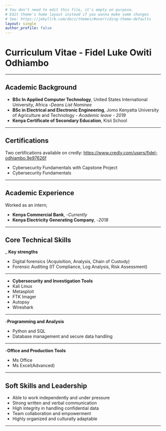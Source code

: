 ```yaml
---
# You don't need to edit this file, it's empty on purpose.
# Edit theme's home layout instead if you wanna make some changes
# See: https://jekyllrb.com/docs/themes/#overriding-theme-defaults
layout: single
author_profile: false
---
```

# Curriculum Vitae - Fidel Luke Owiti Odhiambo
---
## Academic Background
- **BSc In Applied Computer Technology**, United States International University, Africa -*Deans List Nominee*
- **BSc in Electrical and Electronic Engineering**, Jomo Kenyatta University of Agriculture and Technology - *Academic leave - 2019*
- **Kenya Certificate of Secondary Education**, Kisii School
---
## Certifications
Two certifications available on credly: https://www.credly.com/users/fidel-odhiambo.9e97626f

- Cybersecurity Fundamentals with Capstone Project
- Cybersecurity Fundamentals

---

## Academic Experience
Worked as an intern;
- **Kenya Commercial Bank**, -*Currently*
- **Kenya Electricity Generating Company**, -*2018*
---
## Core Technical Skills
_ **Key strengths**
- Digital forensics (Acquisition, Analysis, Chain of Custody)
- Forensic Auditing (IT Compliance, Log Analysis, Risk Assessment)
---
- **Cybersecurity and Investigation Tools**
- Kali Linux
- Metasploit
- FTK Imager
- Autopsy
- Wireshark
---
-**Programming and Analysis**
- Python and SQL
- Database management and secure data handling
---
-**Office and Production Tools**
- Ms Office
- Ms Excel(Advanced)
---
## Soft Skills and Leadership
- Able to work independently and under pressure
- Strong written and verbal communication
- High integrity in handling confidential data
- Team collaboration and empowerment
- Highly organized and culturally adaptable

---
